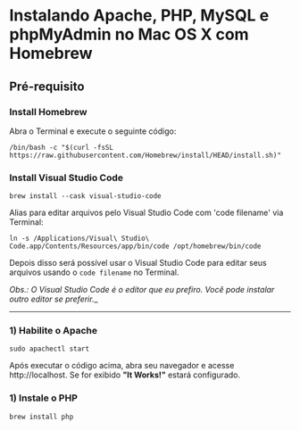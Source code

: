 # Instalando Apache, PHP, MySQL e phpMyAdmin no Mac OS X com Homebrew

## Pré-requisito

### Install Homebrew

Abra o Terminal e execute o seguinte código:

```
/bin/bash -c "$(curl -fsSL https://raw.githubusercontent.com/Homebrew/install/HEAD/install.sh)"
```

### Install Visual Studio Code

```
brew install --cask visual-studio-code
```

Alias para editar arquivos pelo Visual Studio Code com 'code filename' via Terminal:

```
ln -s /Applications/Visual\ Studio\ Code.app/Contents/Resources/app/bin/code /opt/homebrew/bin/code
```
Depois disso será possível usar o Visual Studio Code para editar seus arquivos usando o `code filename` no Terminal.

_Obs.: O Visual Studio Code é o editor que eu prefiro. Você pode instalar outro editor se preferir.__

----

### 1) Habilite o Apache

```
sudo apachectl start
```

Após executar o código acima, abra seu navegador e acesse http://localhost. Se for exibido **"It Works!"** estará configurado.



### 1) Instale o PHP
```
brew install php
```
